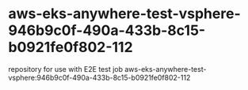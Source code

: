 # aws-eks-anywhere-test-vsphere-946b9c0f-490a-433b-8c15-b0921fe0f802-112
repository for use with E2E test job aws-eks-anywhere-test-vsphere:946b9c0f-490a-433b-8c15-b0921fe0f802-112
